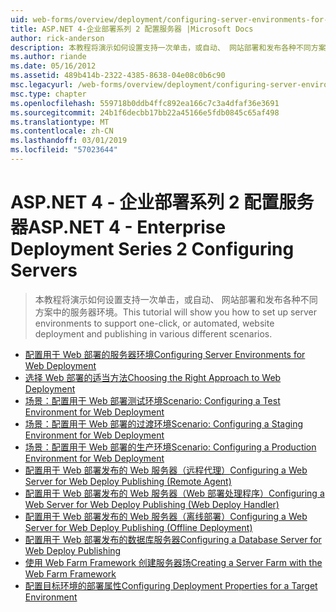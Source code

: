 ```yaml
---
uid: web-forms/overview/deployment/configuring-server-environments-for-web-deployment/index
title: ASP.NET 4-企业部署系列 2 配置服务器 |Microsoft Docs
author: rick-anderson
description: 本教程将演示如何设置支持一次单击，或自动、 网站部署和发布各种不同方案中的服务器环境...
ms.author: riande
ms.date: 05/16/2012
ms.assetid: 489b414b-2322-4385-8638-04e08c0b6c90
msc.legacyurl: /web-forms/overview/deployment/configuring-server-environments-for-web-deployment
msc.type: chapter
ms.openlocfilehash: 559718b0ddb4ffc892ea166c7c3a4dfaf36e3691
ms.sourcegitcommit: 24b1f6decbb17bb22a45166e5fdb0845c65af498
ms.translationtype: MT
ms.contentlocale: zh-CN
ms.lasthandoff: 03/01/2019
ms.locfileid: "57023644"
---
```

<a name="aspnet-4---enterprise-deployment-series-2-configuring-servers"></a><span data-ttu-id="fb353-103">ASP.NET 4 - 企业部署系列 2 配置服务器</span><span class="sxs-lookup"><span data-stu-id="fb353-103">ASP.NET 4 - Enterprise Deployment Series 2 Configuring Servers</span></span>
====================
> <span data-ttu-id="fb353-104">本教程将演示如何设置支持一次单击，或自动、 网站部署和发布各种不同方案中的服务器环境。</span><span class="sxs-lookup"><span data-stu-id="fb353-104">This tutorial will show you how to set up server environments to support one-click, or automated, website deployment and publishing in various different scenarios.</span></span>


- [<span data-ttu-id="fb353-105">配置用于 Web 部署的服务器环境</span><span class="sxs-lookup"><span data-stu-id="fb353-105">Configuring Server Environments for Web Deployment</span></span>](configuring-server-environments-for-web-deployment.md)
- [<span data-ttu-id="fb353-106">选择 Web 部署的适当方法</span><span class="sxs-lookup"><span data-stu-id="fb353-106">Choosing the Right Approach to Web Deployment</span></span>](choosing-the-right-approach-to-web-deployment.md)
- [<span data-ttu-id="fb353-107">场景：配置用于 Web 部署测试环境</span><span class="sxs-lookup"><span data-stu-id="fb353-107">Scenario: Configuring a Test Environment for Web Deployment</span></span>](scenario-configuring-a-test-environment-for-web-deployment.md)
- [<span data-ttu-id="fb353-108">场景：配置用于 Web 部署的过渡环境</span><span class="sxs-lookup"><span data-stu-id="fb353-108">Scenario: Configuring a Staging Environment for Web Deployment</span></span>](scenario-configuring-a-staging-environment-for-web-deployment.md)
- [<span data-ttu-id="fb353-109">场景：配置用于 Web 部署的生产环境</span><span class="sxs-lookup"><span data-stu-id="fb353-109">Scenario: Configuring a Production Environment for Web Deployment</span></span>](scenario-configuring-a-production-environment-for-web-deployment.md)
- [<span data-ttu-id="fb353-110">配置用于 Web 部署发布的 Web 服务器（远程代理）</span><span class="sxs-lookup"><span data-stu-id="fb353-110">Configuring a Web Server for Web Deploy Publishing (Remote Agent)</span></span>](configuring-a-web-server-for-web-deploy-publishing-remote-agent.md)
- [<span data-ttu-id="fb353-111">配置用于 Web 部署发布的 Web 服务器（Web 部署处理程序）</span><span class="sxs-lookup"><span data-stu-id="fb353-111">Configuring a Web Server for Web Deploy Publishing (Web Deploy Handler)</span></span>](configuring-a-web-server-for-web-deploy-publishing-web-deploy-handler.md)
- [<span data-ttu-id="fb353-112">配置用于 Web 部署发布的 Web 服务器（离线部署）</span><span class="sxs-lookup"><span data-stu-id="fb353-112">Configuring a Web Server for Web Deploy Publishing (Offline Deployment)</span></span>](configuring-a-web-server-for-web-deploy-publishing-offline-deployment.md)
- [<span data-ttu-id="fb353-113">配置用于 Web 部署发布的数据库服务器</span><span class="sxs-lookup"><span data-stu-id="fb353-113">Configuring a Database Server for Web Deploy Publishing</span></span>](configuring-a-database-server-for-web-deploy-publishing.md)
- [<span data-ttu-id="fb353-114">使用 Web Farm Framework 创建服务器场</span><span class="sxs-lookup"><span data-stu-id="fb353-114">Creating a Server Farm with the Web Farm Framework</span></span>](creating-a-server-farm-with-the-web-farm-framework.md)
- [<span data-ttu-id="fb353-115">配置目标环境的部署属性</span><span class="sxs-lookup"><span data-stu-id="fb353-115">Configuring Deployment Properties for a Target Environment</span></span>](configuring-deployment-properties-for-a-target-environment.md)
